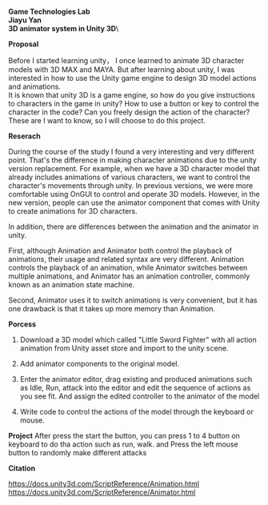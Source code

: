 **Game Technologies Lab**\
**Jiayu Yan**\
**3D animator system in Unity 3D**\

**Proposal**

Before I started learning unity， I once learned to animate 3D character models with 3D MAX and MAYA. But after learning about unity, I was interested in how to use the Unity game engine to design 3D model actions and animations.\
It is known that unity 3D is a game engine, so how do you give instructions to characters in the game in unity? How to use a button or key to control the character in the code? Can you freely design the action of the character? These are I want to know, so I will choose to do this project.

**Reserach**

During the course of the study I found a very interesting and very different point. That's the difference in making character animations due to the unity version replacement. For example, when we have a 3D character model that already includes animations of various characters, we want to control the character's movements through unity. In previous versions, we were more comfortable using OnGUI to control and operate 3D models. However, in the new version, people can use the animator component that comes with Unity to create animations for 3D characters.

In addition, there are differences between the animation and the animator in unity.

First, although Animation and Animator both control the playback of animations, their usage and related syntax are very different. Animation controls the playback of an animation, while Animator switches between multiple animations, and Animator has an animation controller, commonly known as an animation state machine.

Second, Animator uses it to switch animations is very convenient, but it has one drawback is that it takes up more memory than Animation.

**Porcess**

1. Download a 3D model which called "Little Sword Fighter" with all action animation from Unity asset store and import to the unity scene.

2. Add animator components to the original model.

3. Enter the animator editor, drag existing and produced animations such as Idle, Run, attack into the editor and edit the sequence of actions as you see fit. And assign the edited controller to the animator of the model

4. Write code to control the actions of the model through the keyboard or mouse.

**Project**
After press the start the button, you can press 1 to 4 button on keyboard to do tha action such as run, walk. and Press the left mouse button to randomly make different attacks

**Citation**

https://docs.unity3d.com/ScriptReference/Animation.html \
https://docs.unity3d.com/ScriptReference/Animator.html

